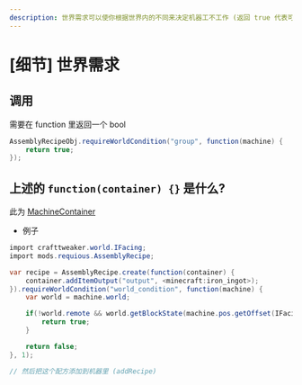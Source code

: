 ```yaml
---
description: 世界需求可以使你根据世界内的不同来决定机器工不工作 (返回 true 代表可以工作, false 代表不可以工作)
---
```


# \[细节\] 世界需求

## 调用

需要在 function 里返回一个 bool

```csharp
AssemblyRecipeObj.requireWorldCondition("group", function(machine) {
    return true;
});
```

## 上述的 `function(container) {}` 是什么?

此为 [MachineContainer](machine-container.md)

* 例子

```csharp
import crafttweaker.world.IFacing;
import mods.requious.AssemblyRecipe;

var recipe = AssemblyRecipe.create(function(container) {
    container.addItemOutput("output", <minecraft:iron_ingot>);
}).requireWorldCondition("world_condition", function(machine) {
    var world = machine.world;

    if(!world.remote && world.getBlockState(machine.pos.getOffset(IFacing.down(), 1) == <blockstate:minecraft:stone>)) {
        return true;
    }

    return false;
}, 1);

// 然后把这个配方添加到机器里 (addRecipe)

```
